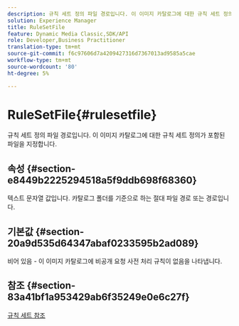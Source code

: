 ```yaml
---
description: 규칙 세트 정의 파일 경로입니다. 이 이미지 카탈로그에 대한 규칙 세트 정의가 포함된 파일을 지정합니다.
solution: Experience Manager
title: RuleSetFile
feature: Dynamic Media Classic,SDK/API
role: Developer,Business Practitioner
translation-type: tm+mt
source-git-commit: f6c97606d7a4209427316d7367013ad9585a5cae
workflow-type: tm+mt
source-wordcount: '80'
ht-degree: 5%

---
```



# RuleSetFile{#rulesetfile}

규칙 세트 정의 파일 경로입니다. 이 이미지 카탈로그에 대한 규칙 세트 정의가 포함된 파일을 지정합니다.

## 속성 {#section-e8449b2225294518a5f9ddb698f68360}

텍스트 문자열 값입니다. 카탈로그 폴더를 기준으로 하는 절대 파일 경로 또는 경로입니다.

## 기본값 {#section-20a9d535d64347abaf0233595b2ad089}

비어 있음 - 이 이미지 카탈로그에 비공개 요청 사전 처리 규칙이 없음을 나타냅니다.

## 참조 {#section-83a41bf1a953429ab6f35249e0e6c27f}

[규칙 세트 참조](../../../../../is-api/image-catalog/image-serving-api-ref/c-image-catalog-reference/c-rule-set-reference/c-rule-set-reference.md#concept-3e5058cf3507470b82cac638df23ea8e)
